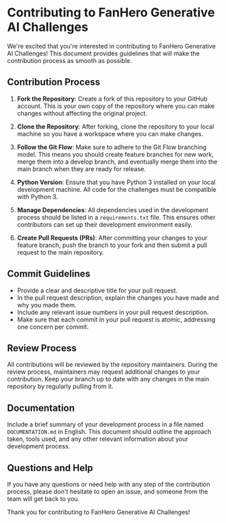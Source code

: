 # Contributing to FanHero Generative AI Challenges

We're excited that you're interested in contributing to FanHero Generative AI Challenges! This document provides guidelines that will make the contribution process as smooth as possible.

## Contribution Process

1. **Fork the Repository**: Create a fork of this repository to your GitHub account. This is your own copy of the repository where you can make changes without affecting the original project.

2. **Clone the Repository**: After forking, clone the repository to your local machine so you have a workspace where you can make changes.

3. **Follow the Git Flow**: Make sure to adhere to the Git Flow branching model. This means you should create feature branches for new work, merge them into a develop branch, and eventually merge them into the main branch when they are ready for release.

4. **Python Version**: Ensure that you have Python 3 installed on your local development machine. All code for the challenges must be compatible with Python 3.

5. **Manage Dependencies**: All dependencies used in the development process should be listed in a `requirements.txt` file. This ensures other contributors can set up their development environment easily.

6. **Create Pull Requests (PRs)**: After committing your changes to your feature branch, push the branch to your fork and then submit a pull request to the main repository.

## Commit Guidelines

- Provide a clear and descriptive title for your pull request.
- In the pull request description, explain the changes you have made and why you made them.
- Include any relevant issue numbers in your pull request description.
- Make sure that each commit in your pull request is atomic, addressing one concern per commit.

## Review Process

All contributions will be reviewed by the repository maintainers. During the review process, maintainers may request additional changes to your contribution. Keep your branch up to date with any changes in the main repository by regularly pulling from it.

## Documentation

Include a brief summary of your development process in a file named `DOCUMENTATION.md` in English. This document should outline the approach taken, tools used, and any other relevant information about your development process.

## Questions and Help

If you have any questions or need help with any step of the contribution process, please don't hesitate to open an issue, and someone from the team will get back to you.

Thank you for contributing to FanHero Generative AI Challenges!


